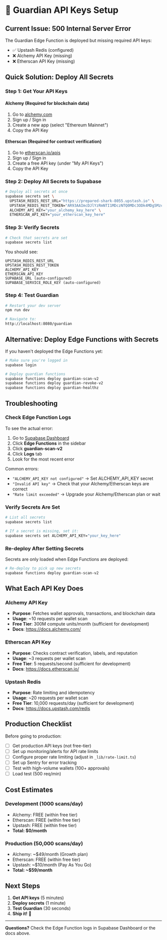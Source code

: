 # 🔑 Guardian API Keys Setup

## Current Issue: 500 Internal Server Error

The Guardian Edge Function is deployed but missing required API keys:
- ✅ Upstash Redis (configured)
- ❌ Alchemy API Key (missing)
- ❌ Etherscan API Key (missing)

## Quick Solution: Deploy All Secrets

### Step 1: Get Your API Keys

#### Alchemy (Required for blockchain data)
1. Go to [alchemy.com](https://www.alchemy.com/)
2. Sign up / Sign in
3. Create a new app (select "Ethereum Mainnet")
4. Copy the API Key

#### Etherscan (Required for contract verification)
1. Go to [etherscan.io/apis](https://etherscan.io/apis)
2. Sign up / Sign in
3. Create a free API key (under "My API Keys")
4. Copy the API Key

### Step 2: Deploy All Secrets to Supabase

```bash
# Deploy all secrets at once
supabase secrets set \
  UPSTASH_REDIS_REST_URL="https://prepared-shark-8055.upstash.io" \
  UPSTASH_REDIS_REST_TOKEN="AR93AAImcDJlYzRmNTI1MDczNTQ0MDc3ODk4MDg5Mzc2ZmU4ZGMzZnAyODA1NQ" \
  ALCHEMY_API_KEY="your_alchemy_key_here" \
  ETHERSCAN_API_KEY="your_etherscan_key_here"
```

### Step 3: Verify Secrets

```bash
# Check that secrets are set
supabase secrets list
```

You should see:
```
UPSTASH_REDIS_REST_URL
UPSTASH_REDIS_REST_TOKEN  
ALCHEMY_API_KEY
ETHERSCAN_API_KEY
SUPABASE_URL (auto-configured)
SUPABASE_SERVICE_ROLE_KEY (auto-configured)
```

### Step 4: Test Guardian

```bash
# Restart your dev server
npm run dev

# Navigate to:
http://localhost:8080/guardian
```

## Alternative: Deploy Edge Functions with Secrets

If you haven't deployed the Edge Functions yet:

```bash
# Make sure you're logged in
supabase login

# Deploy guardian functions
supabase functions deploy guardian-scan-v2
supabase functions deploy guardian-revoke-v2
supabase functions deploy guardian-healthz
```

## Troubleshooting

### Check Edge Function Logs

To see the actual error:

1. Go to [Supabase Dashboard](https://supabase.com/dashboard/project/rebeznxivaxgserswhbn)
2. Click **Edge Functions** in the sidebar
3. Click **guardian-scan-v2**
4. Click **Logs** tab
5. Look for the most recent error

Common errors:
- `"ALCHEMY_API_KEY not configured"` → Set ALCHEMY_API_KEY secret
- `"Invalid API key"` → Check that your Alchemy/Etherscan keys are correct
- `"Rate limit exceeded"` → Upgrade your Alchemy/Etherscan plan or wait

### Verify Secrets Are Set

```bash
# List all secrets
supabase secrets list

# If a secret is missing, set it:
supabase secrets set ALCHEMY_API_KEY="your_key_here"
```

### Re-deploy After Setting Secrets

Secrets are only loaded when Edge Functions are deployed:

```bash
# Re-deploy to pick up new secrets
supabase functions deploy guardian-scan-v2
```

## What Each API Key Does

### Alchemy API Key
- **Purpose**: Fetches wallet approvals, transactions, and blockchain data
- **Usage**: ~10 requests per wallet scan
- **Free Tier**: 300M compute units/month (sufficient for development)
- **Docs**: https://docs.alchemy.com/

### Etherscan API Key
- **Purpose**: Checks contract verification, labels, and reputation
- **Usage**: ~3 requests per wallet scan
- **Free Tier**: 5 requests/second (sufficient for development)
- **Docs**: https://docs.etherscan.io/

### Upstash Redis
- **Purpose**: Rate limiting and idempotency
- **Usage**: ~20 requests per wallet scan
- **Free Tier**: 10,000 requests/day (sufficient for development)
- **Docs**: https://docs.upstash.com/redis

## Production Checklist

Before going to production:
- [ ] Get production API keys (not free-tier)
- [ ] Set up monitoring/alerts for API rate limits
- [ ] Configure proper rate limiting (adjust in `_lib/rate-limit.ts`)
- [ ] Set up Sentry for error tracking
- [ ] Test with high-volume wallets (100+ approvals)
- [ ] Load test (500 req/min)

## Cost Estimates

### Development (1000 scans/day)
- Alchemy: FREE (within free tier)
- Etherscan: FREE (within free tier)
- Upstash: FREE (within free tier)
- **Total: $0/month**

### Production (50,000 scans/day)
- Alchemy: ~$49/month (Growth plan)
- Etherscan: FREE (within free tier)
- Upstash: ~$10/month (Pay As You Go)
- **Total: ~$59/month**

## Next Steps

1. **Get API keys** (5 minutes)
2. **Deploy secrets** (1 minute)
3. **Test Guardian** (30 seconds)
4. **Ship it!** 🚀

---

**Questions?** Check the Edge Function logs in Supabase Dashboard or the docs above.


